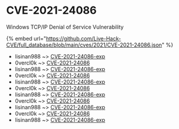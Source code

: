 # CVE-2021-24086

Windows TCP/IP Denial of Service Vulnerability

{% embed url="https://github.com/Live-Hack-CVE/full_database/blob/main/cves/2021/CVE-2021-24086.json" %}


* lisinan988 ~> [CVE-2021-24086-exp](https://www.alice-snow.ru/2021/database/cve-2021-24086/cve-2021-24086-exp-lisinan988)
* 0vercl0k ~> [CVE-2021-24086](https://www.alice-snow.ru/2021/database/cve-2021-24086/cve-2021-24086-0vercl0k)
* lisinan988 ~> [CVE-2021-24086-exp](https://www.alice-snow.ru/2021/database/cve-2021-24086/cve-2021-24086-exp-lisinan988)
* 0vercl0k ~> [CVE-2021-24086](https://www.alice-snow.ru/2021/database/cve-2021-24086/cve-2021-24086-0vercl0k)
* lisinan988 ~> [CVE-2021-24086-exp](https://www.alice-snow.ru/2021/database/cve-2021-24086/cve-2021-24086-exp-lisinan988)
* 0vercl0k ~> [CVE-2021-24086](https://www.alice-snow.ru/2021/database/cve-2021-24086/cve-2021-24086-0vercl0k)
* lisinan988 ~> [CVE-2021-24086-exp](https://www.alice-snow.ru/2021/database/cve-2021-24086/cve-2021-24086-exp-lisinan988)
* 0vercl0k ~> [CVE-2021-24086](https://www.alice-snow.ru/2021/database/cve-2021-24086/cve-2021-24086-0vercl0k)
* lisinan988 ~> [CVE-2021-24086-exp](https://www.alice-snow.ru/2021/database/cve-2021-24086/cve-2021-24086-exp-lisinan988)
* 0vercl0k ~> [CVE-2021-24086](https://www.alice-snow.ru/2021/database/cve-2021-24086/cve-2021-24086-0vercl0k)
* lisinan988 ~> [CVE-2021-24086-exp](https://www.alice-snow.ru/2021/database/cve-2021-24086/cve-2021-24086-exp-lisinan988)